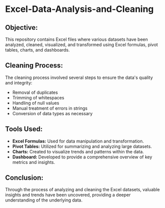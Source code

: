 # Excel-Data-Analysis-and-Cleaning
## Objective:
This repository contains Excel files where various datasets have been analyzed, cleaned, visualized, and transformed using Excel formulas, pivot tables, charts, and dashboards.

## Cleaning Process:
The cleaning process involved several steps to ensure the data's quality and integrity:
- Removal of duplicates
- Trimming of whitespaces
- Handling of null values
- Manual treatment of errors in strings
- Conversion of data types as necessary

## Tools Used:
- **Excel Formulas:** Used for data manipulation and transformation.
- **Pivot Tables:** Utilized for summarizing and analyzing large datasets.
- **Charts:** Created to visualize trends and patterns within the data.
- **Dashboard:** Developed to provide a comprehensive overview of key metrics and insights.

## Conclusion:
Through the process of analyzing and cleaning the Excel datasets, valuable insights and trends have been uncovered, providing a deeper understanding of the underlying data.
